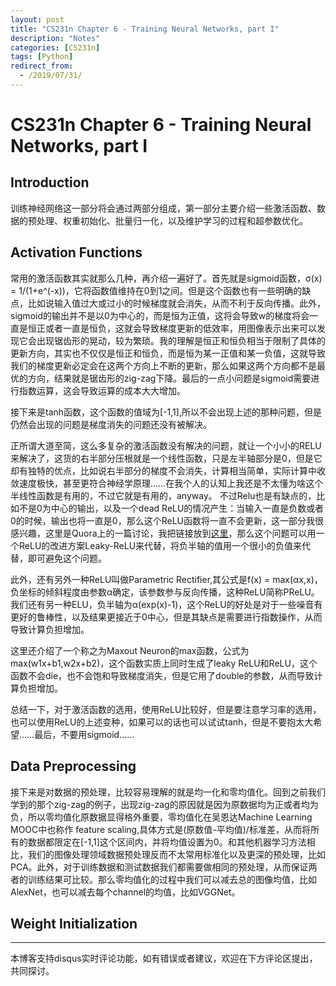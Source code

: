 ```yaml
---
layout: post
title: "CS231n Chapter 6 - Training Neural Networks, part I"
description: "Notes"
categories: [CS231n]
tags: [Python]
redirect_from:
  - /2019/07/31/
---
```


# CS231n Chapter 6 - Training Neural Networks, part I    

## Introduction  

训练神经网络这一部分将会通过两部分组成，第一部分主要介绍一些激活函数、数据的预处理、权重初始化、批量归一化，以及维护学习的过程和超参数优化。  

## Activation Functions  

常用的激活函数其实就那么几种，再介绍一遍好了。首先就是sigmoid函数，σ(x) = 1/(1+e^(-x))，它将函数值维持在0到1之间。但是这个函数也有一些明确的缺点，比如说输入值过大或过小的时候梯度就会消失，从而不利于反向传播。此外，sigmoid的输出并不是以0为中心的，而是恒为正值，这将会导致w的梯度将会一直是恒正或者一直是恒负，这就会导致梯度更新的低效率，用图像表示出来可以发现它会出现锯齿形的晃动，较为繁琐。我的理解是恒正和恒负相当于限制了具体的更新方向，其实也不仅仅是恒正和恒负，而是恒为某一正值和某一负值，这就导致我们的梯度更新必定会在这两个方向上不断的更新，那么如果这两个方向都不是最优的方向，结果就是锯齿形的zig-zag下降。最后的一点小问题是sigmoid需要进行指数运算，这会导致运算的成本大大增加。  

接下来是tanh函数，这个函数的值域为\[-1,1],所以不会出现上述的那种问题，但是仍然会出现的问题是梯度消失的问题还没有被解决。  

正所谓大道至简，这么多复杂的激活函数没有解决的问题，就让一个小小的RELU来解决了，这货的右半部分压根就是一个线性函数，只是左半轴部分是0，但是它却有独特的优点，比如说右半部分的梯度不会消失，计算相当简单，实际计算中收敛速度极快，甚至更符合神经学原理……在我个人的认知上我还是不太懂为啥这个半线性函数是有用的，不过它就是有用的，anyway。  不过Relu也是有缺点的，比如不是0为中心的输出，以及一个dead ReLU的情况产生：当输入一直是负数或者0的时候，输出也将一直是0，那么这个ReLU函数将一直不会更新，这一部分我很感兴趣，这里是Quora上的一篇讨论，我把链接放到[这里](https://www.quora.com/What-is-the-dying-ReLU-problem-in-neural-networks)，那么这个问题可以用一个ReLU的改进方案Leaky-ReLU来代替，将负半轴的值用一个很小的负值来代替，即可避免这个问题。  

此外，还有另外一种ReLU叫做Parametric Rectifier,其公式是f(x) = max(αx,x)，负坐标的倾斜程度由参数α确定，该参数参与反向传播，这种ReLU简称PReLU。我们还有另一种ELU，负半轴为α(exp(x)-1)，这个ReLU的好处是对于一些噪音有更好的鲁棒性，以及结果更接近于0中心，但是其缺点是需要进行指数操作，从而导致计算负担增加。  

这里还介绍了一个称之为Maxout Neuron的max函数，公式为max(w1x+b1,w2x+b2)，这个函数实质上同时生成了leaky ReLU和ReLU，这个函数不会die，也不会饱和导致梯度消失，但是它用了double的参数，从而导致计算负担增加。  

总结一下，对于激活函数的选用，使用ReLU比较好，但是要注意学习率的选用，也可以使用ReLU的上述变种，如果可以的话也可以试试tanh，但是不要抱太大希望……最后，不要用sigmoid……  

## Data Preprocessing  

接下来是对数据的预处理，比较容易理解的就是均一化和零均值化。回到之前我们学到的那个zig-zag的例子，出现zig-zag的原因就是因为原数据均为正或者均为负，所以零均值化原数据显得格外重要，零均值化在吴恩达Machine Learning MOOC中也称作 feature scaling,具体方式是(原数值-平均值)/标准差，从而将所有的数据都限定在\[-1,1]这个区间内，并将均值设置为0。和其他机器学习方法相比，我们的图像处理领域数据预处理反而不太常用标准化以及更深的预处理，比如PCA。此外，对于训练数据和测试数据我们都需要做相同的预处理，从而保证两者的训练结果可比较。那么零均值化的过程中我们可以减去总的图像均值，比如AlexNet，也可以减去每个channel的均值，比如VGGNet。  

## Weight Initialization  



---
本博客支持disqus实时评论功能，如有错误或者建议，欢迎在下方评论区提出，共同探讨。  
